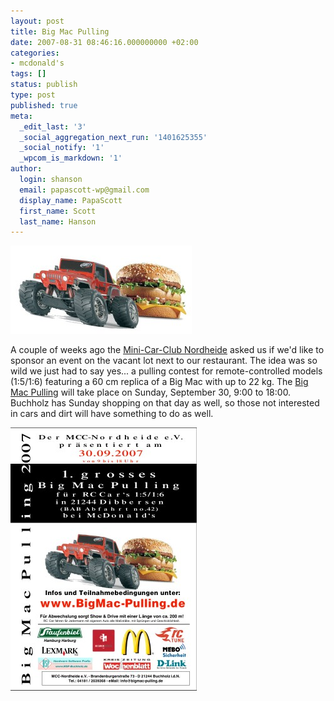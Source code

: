 ```yaml
---
layout: post
title: Big Mac Pulling
date: 2007-08-31 08:46:16.000000000 +02:00
categories:
- mcdonald's
tags: []
status: publish
type: post
published: true
meta:
  _edit_last: '3'
  _social_aggregation_next_run: '1401625355'
  _social_notify: '1'
  _wpcom_is_markdown: '1'
author:
  login: shanson
  email: papascott-wp@gmail.com
  display_name: PapaScott
  first_name: Scott
  last_name: Hanson
---
```

<p><a href="http://www.bigmac-pulling.de/"><img src="/wordpress/wp-content/uploads/2007/08/big-mac-pulling.jpg" alt="Big Mac Pulling" /></a></p>
<p>A couple of weeks ago the <a href="http://www.mcc-nordheide.de/">Mini-Car-Club Nordheide</a> asked us if we'd like to sponsor an event on the vacant lot next to our restaurant. The idea was so wild we just had to say yes... a pulling contest for remote-controlled models (1:5/1:6) featuring a 60 cm replica of a Big Mac with up to 22 kg. The <a href="http://www.bigmac-pulling.de/">Big Mac Pulling</a> will take place on Sunday, September 30, 9:00 to 18:00. Buchholz has Sunday shopping on that day as well, so those not interested in cars and dirt will have something to do as well.</p>
<p><a href="http://www.bigmac-pulling.de/"><img src="/wordpress/wp-content/uploads/2007/08/big-mac-pulling-flyer.jpg" alt="Big Mac Pulling Fyer" /></a></p>
